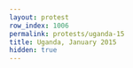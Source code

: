 ```yaml
---
layout: protest
row_index: 1006
permalink: protests/uganda-15
title: Uganda, January 2015
hidden: true
---
```

